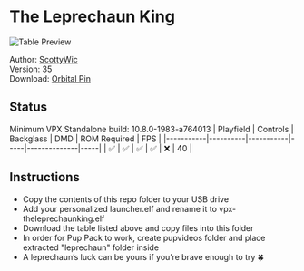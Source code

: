 # The Leprechaun King

![Table Preview](https://orbitalpin.com/wp-content/uploads/2019/07/lepking-1038x1298-768x960.jpg)

Author: [ScottyWic](https://orbitalpin.com/)  
Version: 35  
Download: [Orbital Pin](https://orbitalpin.com/downloads/)

## Status 

Minimum VPX Standalone build: 10.8.0-1983-a764013
| Playfield | Controls | Backglass | DMD | ROM Required | FPS | 
|-----------|----------|-----------|-----|--------------|-----|
| :white_check_mark: | :white_check_mark: | :white_check_mark: | :white_check_mark: | :x: | 40 |

## Instructions

- Copy the contents of this repo folder to your USB drive
- Add your personalized launcher.elf and rename it to vpx-theleprechaunking.elf
- Download the table listed above and copy files into this folder
- In order for Pup Pack to work, create pupvideos folder and place extracted "leprechaun" folder inside
- A leprechaun’s luck can be yours if you’re brave enough to try 🍀